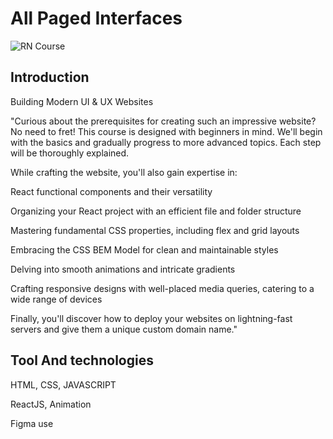 # All Paged Interfaces
![RN Course]()

## Introduction
Building Modern UI & UX Websites

"Curious about the prerequisites for creating such an impressive website? No need to fret! This course is designed with beginners in mind. We'll begin with the basics and gradually progress to more advanced topics. Each step will be thoroughly explained.

While crafting the website, you'll also gain expertise in:

React functional components and their versatility

Organizing your React project with an efficient file and folder structure

Mastering fundamental CSS properties, including flex and grid layouts

Embracing the CSS BEM Model for clean and maintainable styles

Delving into smooth animations and intricate gradients

Crafting responsive designs with well-placed media queries, catering to a wide range of devices

Finally, you'll discover how to deploy your websites on lightning-fast servers and give them a unique custom domain name."

## Tool And technologies
HTML, CSS,  JAVASCRIPT

ReactJS, Animation

Figma use

